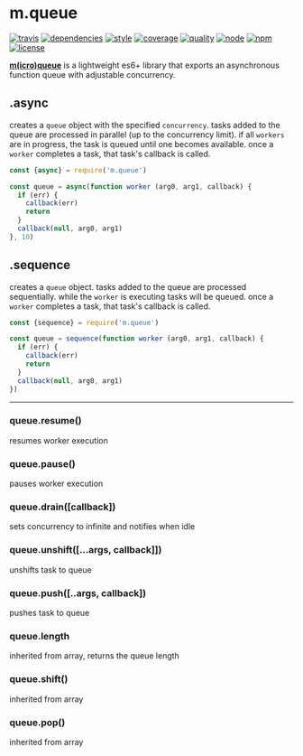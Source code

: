 # m.queue
[![travis](https://img.shields.io/travis/ivoputzer/m.queue.svg?style=flat-square)](https://travis-ci.org/ivoputzer/m.queue) [![dependencies](https://img.shields.io/badge/dependencies-none-blue.svg?style=flat-square&colorB=44CC11)](package.json) [![style](https://img.shields.io/badge/coding%20style-standard-brightgreen.svg?style=flat-square)](http://standardjs.com/) [![coverage](https://img.shields.io/coveralls/ivoputzer/m.queue.svg?style=flat-square)](https://coveralls.io/github/ivoputzer/m.queue?branch=master) [![quality](http://npm.packagequality.com/shield/m.queue.svg?style=flat-square&colorB=44CC11)](http://packagequality.com/#?package=m.queue) [![node](https://img.shields.io/badge/node-6%2B-blue.svg?style=flat-square)](https://nodejs.org/docs/v6.0.0/api) [![npm](https://img.shields.io/npm/v/m.queue.svg?style=flat-square&colorB=007EC6)](https://www.npmjs.com/package/m.queue) [![license](https://img.shields.io/npm/l/m.queue.svg?style=flat-square&colorB=007EC6)](https://spdx.org/licenses/MIT)

**[m(icro)](https://github.com/ivoputzer/m.cro#readme)[queue](https://github.com/ivoputzer/m.queue)** is a lightweight es6+ library that exports an asynchronous function queue with adjustable concurrency.

## .async
creates a `queue` object with the specified `concurrency`. tasks added to the queue are processed in parallel (up to the concurrency limit). if all `workers` are in progress, the task is queued until one becomes available. once a `worker` completes a task, that task's callback is called.

```javascript
const {async} = require('m.queue')

const queue = async(function worker (arg0, arg1, callback) {
  if (err) {
    callback(err)
    return
  }
  callback(null, arg0, arg1)
}, 10)
```

## .sequence
creates a `queue` object. tasks added to the queue are processed sequentially. while the `worker` is executing tasks will be queued. once a `worker` completes a task, that task's callback is called.

```javascript
const {sequence} = require('m.queue')

const queue = sequence(function worker (arg0, arg1, callback) {
  if (err) {
    callback(err)
    return
  }
  callback(null, arg0, arg1)
})
```

---

### queue.resume()
resumes worker execution

### queue.pause()
pauses worker execution

### queue.drain([callback])
sets concurrency to infinite and notifies when idle

### queue.unshift([...args, callback]])
unshifts task to queue

### queue.push([..args, callback])
pushes task to queue

### queue.length
inherited from array, returns the queue length

### queue.shift()
inherited from array

### queue.pop()
inherited from array
